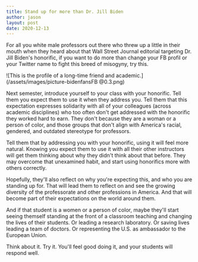 ```yaml
---
title: Stand up for more than Dr. Jill Biden
author: jason
layout: post
date: 2020-12-13
---
```


For all you white male professors out there who threw up a little in their mouth when they heard about that Wall Street Journal editorial targeting Dr. Jill Biden's honorific, if you want to do more than change your FB profil or your Twitter name to fight this breed of misogyny, try this.

![This is the profile of a long-time friend and academic.](/assets/images/picture-bidenfansFB @0.3.png)

Next semester, introduce yourself to your class with your honorific.  Tell them you expect them to use it when they address you.  Tell them that this expectation expresses solidarity with all of your colleagues (across academic disciplines) who too often don't get addressed with the honorific they worked hard to earn.  They don't because they are a woman or a person of color, and those groups that don't align with America's racial, gendered, and outdated  stereotype for professors.

Tell them that by addressing you with your honorific, using it will feel more natural.  Knowing you expect them to use it with all their other instructors will get them thinking about why they didn't think about that before.  They may overcome that unexamined habit, and start using honorifics more with others correctly.

Hopefully, they'll also reflect on why you're expecting this, and who you are standing up for.  That will lead them to reflect on and see the growing diversity of the professorate and other professions in America.  And that will become part of their expectations on the world around them.

And if that student is a women or a person of color, maybe they'll start seeing themself standing at the front of a classroom teaching and changing the lives of their students.  Or leading a research laboratory.  Or saving lives leading a team of doctors.  Or representing the U.S. as ambassador to the European Union.

Think about it.  Try it.  You'll feel good doing it, and your students will respond well.